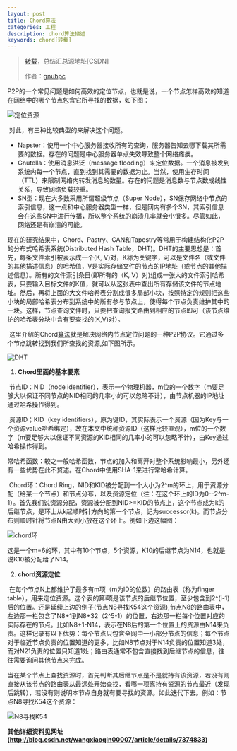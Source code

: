 ```yaml
---
layout: post
title: Chord算法
categories: 工程
description: chord算法描述
keywords: chord[转载]
---
```


> [转载](http://www.cnblogs.com/gnuhpc/)，总结汇总源地址[CSDN]
>
> 作者：[gnuhpc](http://www.cnblogs.com/gnuhpc/)  

​	P2P的一个常见问题是如何高效的定位节点，也就是说，一个节点怎样高效的知道在网络中的哪个节点包含它所寻找的数据，如下图：

![定位资源](http://images.cnblogs.com/cnblogs_com/gnuhpc/201201/201201131301145633.png)

​	对此，有三种比较典型的来解决这个问题。

* Napster：使用一个中心服务器接收所有的查询，服务器告知去哪下载其所需要的数据。存在的问题是中心服务器单点失效导致整个网络瘫痪。
* Gnutella：使用消息洪泛（message flooding）来定位数据。一个消息被发到系统内每一个节点，直到找到其需要的数据为止。当然，使用生存时间（TTL）来限制网络内转发消息的数量。存在的问题是消息数与节点数成线性关系，导致网络负载较重。
* SN型：现在大多数采用所谓超级节点（Super Node），SN保存网络中节点的索引信息，这一点和中心服务器类型一样，但是网内有多个SN，其索引信息会在这些SN中进行传播，所以整个系统的崩溃几率就会小很多。尽管如此，网络还是有崩溃的可能。

​        现在的研究结果中，Chord、Pastry、CAN和Tapestry等常用于构建结构化P2P的分布式哈希表系统(Distributed Hash Table，DHT)。DHT的主要思想是：首先，每条文件索引被表示成一个(K, V)对，K称为关键字，可以是文件名（或文件的其他描述信息）的哈希值，V是实际存储文件的节点的IP地址（或节点的其他描述信息）。所有的文件索引条目(即所有的（K, V）对)组成一张大的文件索引哈希表，只要输入目标文件的K值，就可以从这张表中查出所有存储该文件的节点地址。然后，再将上面的大文件哈希表分割成很多局部小块，按照特定的规则把这些小块的局部哈希表分布到系统中的所有参与节点上，使得每个节点负责维护其中的一块。这样，节点查询文件时，只要把查询报文路由到相应的节点即可（该节点维护的哈希表分块中含有要查找的(K,V)对）。

​	这里介绍的Chord[算法](http://lib.csdn.net/base/datastructure)就是解决网络内节点定位问题的一种P2P协议。它通过多个节点跳转找到我们所查找的资源,如下图所示。

![DHT](http://images.cnblogs.com/cnblogs_com/gnuhpc/201201/201201131302127507.png)

1. **Chord里面的基本要素**

​        节点ID：NID（node identifier），表示一个物理机器，m位的一个数字（m要足够大以保证不同节点的NID相同的几率小的可以忽略不计），由节点机器的IP地址通过哈希操作得到。

​       资源ID；KID（key identifiers），原为键ID，其实际表示一个资源（因为Key与一个资源value哈希绑定），故在本文中统称资源ID（这样比较直观），m位的一个数字（m要足够大以保证不同资源的KID相同的几率小的可以忽略不计），由Key通过哈希操作得到。

​      常哈希函数：较之一般哈希函数，节点的加入和离开对整个系统影响最小，另外还有一些优势在此不赘述。在Chord中使用SHA-1来进行常哈希计算。

​      Chord环：Chord Ring，NID和KID被分配到一个大小为2^m的环上，用于资源分配（给某一个节点）和节点分布，以及资源定位（注：在这个环上的ID为0--2^m-1）。首先我们说资源分配，资源被分配到NID>=KID的节点上，这个节点成为k的后继节点，是环上从k起顺时针方向的第一个节点，记为successor(k)。而节点分布则顺时针将节点N由大到小放在这个环上。例如下边这幅图：

![chord环](http://images.cnblogs.com/cnblogs_com/gnuhpc/201201/201201131302302244.png)

这是一个m=6的环，其中有10个节点，5个资源，K10的后继节点为N14，也就是说K10被分配给了N14。

2. **chord资源定位**

​        在每个节点N上都维护了最多有m项（m为ID的位数）的路由表（称为finger table），用来定位资源。这个表的第i项是该节点的后继节位置，至少包含到2^(i-1)后的位置。还是延续上边的例子(节点N8寻找K54这个资源),节点N8的路由表中，左边那一栏包含了N8+1到N8+32（2^5-1）的位置，右边那一栏每个位置对应的实际存在的节点。比如N8+1-N14，表示在N8后的第一个位置上的资源由N14来负责。这样记录有以下优势：每个节点只包含全网中一小部分节点的信息；每个节点对于临近节点负责的位置知道的更多，比如N8节点对于N14负责的位置知道3处，而对N21负责的位置只知道1处；路由表通常不包含直接找到后继节点的信息，往往需要询问其他节点来完成。

​        当在某个节点上查找资源时，首先判断其后继节点是不是就持有该资源，若没有则直接从该节点的路由表从最远处开始查找，看哪一项离持有资源的节点最近（发现后跳转），若没有则说明本节点自身就有要寻找的资源。如此迭代下去。例如：节点N8寻找K54这个资源：

![N8寻找K54](http://images.cnblogs.com/cnblogs_com/gnuhpc/201201/201201131303205292.png)

**其他详细资料见网址(http://blog.csdn.net/wangxiaoqin00007/article/details/7374833)**





